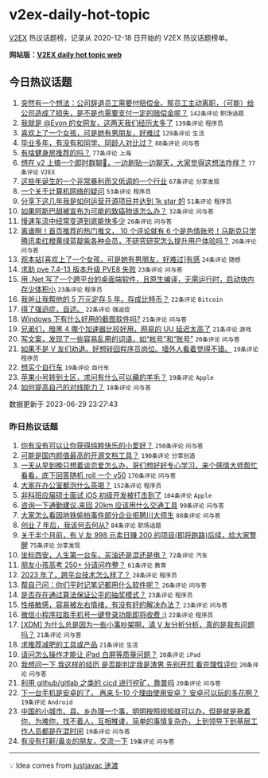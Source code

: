 # v2ex-daily-hot-topic

[V2EX](https://www.v2ex.com/) 热议话题榜，记录从 2020-12-18 日开始的 V2EX 热议话题榜单。

**网站版：[V2EX daily hot topic web](https://boojack.github.io/v2ex-daily-hot-topic-web/)**

## 今日热议话题

<!-- TODAY BEGIN -->

1. [突然有一个想法：公司辞退员工需要付赔偿金。那员工主动离职，（可能）给公司造成了损失，是不是也需要支付一定的赔偿金呢？](https://www.v2ex.com/t/952698) `142条评论` `职场话题`
1. [我就是 @Eyon 的女网友，这两天我们经历太多了](https://www.v2ex.com/t/952600) `139条评论` `程序员`
1. [喜欢上了一个女孩，可是她有男朋友，好难过](https://www.v2ex.com/t/952567) `129条评论` `生活`
1. [毕业多年，有没有和同学、同龄人对比过？](https://www.v2ex.com/t/952618) `88条评论` `问与答`
1. [有啥健身房推荐的吗？](https://www.v2ex.com/t/952596) `77条评论` `上海`
1. [想在 v2 上搞一个即时群聊🐶，一边刷贴一边聊天，大家觉得这想法咋样？](https://www.v2ex.com/t/952634) `77条评论` `V2EX`
1. [这些年诞生的一个非常暴利而又低调的一个行业](https://www.v2ex.com/t/952753) `67条评论` `分享发现`
1. [一个关于计算机网络的疑问](https://www.v2ex.com/t/952586) `53条评论` `程序员`
1. [分享下这几年我是如何运营开源项目并达到 1k star 的](https://www.v2ex.com/t/952569) `51条评论` `程序员`
1. [如果阿斯巴甜被宣布为可能的致癌物该怎么办？](https://www.v2ex.com/t/952818) `32条评论` `问与答`
1. [慢速车流中经常变道到底能快多少](https://www.v2ex.com/t/952644) `26条评论` `问与答`
1. [离谱啊！首页推荐的热门推文， 10 个评论就有 6 个是色情账号！马斯克只学腾讯卖红橙黄绿蓝靛紫各种会员，不研究研究怎么提升用户体验吗？](https://www.v2ex.com/t/952558) `26条评论` `问与答`
1. [观本站[喜欢上了一个女孩，可是她有男朋友，好难过]有感](https://www.v2ex.com/t/952654) `24条评论` `随想`
1. [求助 pve 7.4-13 版本升级 PVE8 失败](https://www.v2ex.com/t/952694) `23条评论` `问与答`
1. [用 .Net 写了一个跨平台的桌面端软件，且原生编译，无需运行时，启动快内存少体积小](https://www.v2ex.com/t/952603) `23条评论` `程序员`
1. [我爸让我帮他的 5 万元定存 5 年，存成比特币？](https://www.v2ex.com/t/952791) `22条评论` `Bitcoin`
1. [得了强迫症，自述。](https://www.v2ex.com/t/952663) `22条评论` `强迫症`
1. [Windows 下有什么好用的截图软件吗?](https://www.v2ex.com/t/952678) `21条评论` `问与答`
1. [兄弟们，暗黑 4 哪个加速器比较好用，网易的 UU 延迟太高了](https://www.v2ex.com/t/952555) `21条评论` `游戏`
1. [写文案，发现了一些容易乱用的词语，如“帐号”和“账号”](https://www.v2ex.com/t/952793) `20条评论` `问与答`
1. [如果不是 V 友们劝退。好想转回程序员岗位。墙外人看着觉得不错。](https://www.v2ex.com/t/952788) `19条评论` `程序员`
1. [想买个自行车](https://www.v2ex.com/t/952733) `19条评论` `自行车`
1. [苹果小号转到土区，求问有什么可以薅的羊毛？](https://www.v2ex.com/t/952587) `19条评论` `Apple`
1. [如何提高自己的对线能力？](https://www.v2ex.com/t/952697) `18条评论` `问与答`

数据更新于 2023-06-29 23:27:43

<!-- TODAY END -->

### 昨日热议话题

<!-- YESTERDAY BEGIN -->

1. [你有没有可以让你获得纯粹快乐的小爱好？](https://www.v2ex.com/t/952283) `250条评论` `问与答`
1. [可能是国内颜值最高的开源文档工具？](https://www.v2ex.com/t/952265) `190条评论` `分享创造`
1. [一天从早到晚只想着谈恋爱怎么办，哥们想好好专心学习，来个感情大师帮忙看看，底下回答随机 roll 一个 v50](https://www.v2ex.com/t/952272) `170条评论` `问与答`
1. [大家在办公室都泡什么茶喝？](https://www.v2ex.com/t/952306) `152条评论` `程序员`
1. [非科班应届硕士面试 iOS 初级开发被打击到了](https://www.v2ex.com/t/952264) `104条评论` `Apple`
1. [咨询一下通勤建议.来回 20km 应该用什么交通工具](https://www.v2ex.com/t/952359) `99条评论` `问与答`
1. [大家怎么看因地铁偷拍事件部分企业拒聘川大师生](https://www.v2ex.com/t/952311) `88条评论` `问与答`
1. [创业 7 年后，我该何去何从?](https://www.v2ex.com/t/952251) `84条评论` `职场话题`
1. [关于半个月前，有 V 友 998 元卖日赚 200 的项目(即将跑路)后续，给大家警醒](https://www.v2ex.com/t/952480) `75条评论` `分享发现`
1. [​坐标西安，人生第一台车，买油还是混还是电？](https://www.v2ex.com/t/952411) `72条评论` `汽车`
1. [朋友小孩高考 250+ 分请问咋整？](https://www.v2ex.com/t/952409) `61条评论` `教育`
1. [2023 年了，跨平台技术怎么样了？](https://www.v2ex.com/t/952400) `28条评论` `程序员`
1. [帮自己问：你们平时记笔记都用什么软件呢？](https://www.v2ex.com/t/952434) `26条评论` `问与答`
1. [是否存在通过算法保证公平的抽奖模式？](https://www.v2ex.com/t/952529) `23条评论` `程序员`
1. [性格敏感，容易被左右情绪，有没有好的解决办法？](https://www.v2ex.com/t/952268) `23条评论` `问与答`
1. [微信小程序拉取手机号一键登录功能即将收费 :)](https://www.v2ex.com/t/952436) `22条评论` `程序员`
1. [[XDM] 为什么总是因为一些小事吵架啊，请 V 友分析分析，真的是我有问题吗？](https://www.v2ex.com/t/952408) `21条评论` `问与答`
1. [求推荐减肥的工具或产品](https://www.v2ex.com/t/952341) `21条评论` `生活`
1. [请问怎么操作才能让 iPad 白屏等质量问题？](https://www.v2ex.com/t/952484) `20条评论` `iPad`
1. [我想问一下 我这样的经历 是否能判定我是渣男 先别开怼 看完理性评价](https://www.v2ex.com/t/952373) `20条评论` `问与答`
1. [利用 github/gitlab 之类的 cicd 进行挖矿，靠普吗](https://www.v2ex.com/t/952267) `20条评论` `问与答`
1. [下一台手机是安卓的了， 再来 5-10 个理由使用安卓？ 安卓可以玩的多花啊？](https://www.v2ex.com/t/952509) `19条评论` `Android`
1. [中国的小城市、县、乡办理一个事，明明按照规矩就可以办，但是就是拖着你，为难你，找不着人，互相推诿，简单的事情复杂办，上到领导下到基层工作人员都是在混时间](https://www.v2ex.com/t/952416) `19条评论` `问与答`
1. [有没有打鼾/鼻炎的朋友，交流一下](https://www.v2ex.com/t/952275) `19条评论` `问与答`

<!-- YESTERDAY END -->

---

💡 Idea comes from [justjavac 迷渡](https://github.com/justjavac/)
